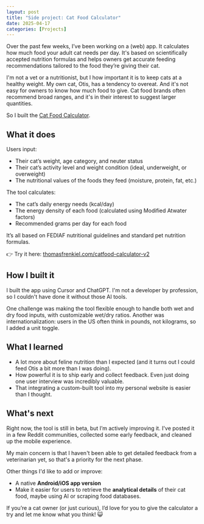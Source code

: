 ```yaml
---
layout: post
title: "Side project: Cat Food Calculator"
date: 2025-04-17
categories: [Projects]
---
```


Over the past few weeks, I’ve been working on a (web) app. It calculates how much food your adult cat needs per day. It's based on scientifically accepted nutrition formulas and helps owners get accurate feeding recommendations tailored to the food they’re giving their cat.

I'm not a vet or a nutritionist, but I how important it is to keep cats at a healthy weight. My own cat, Otis, has a tendency to overeat. 
And it's not easy for owners to know how much food to give. Cat food brands often recommend broad ranges, and it's in their interest to suggest larger quantities.

So I built the [Cat Food Calculator](/catfood-calculator-v2/).


## What it does

Users input:

- Their cat’s weight, age category, and neuter status
- Their cat’s activity level and weight condition (ideal, underweight, or overweight)
- The nutritional values of the foods they feed (moisture, protein, fat, etc.)

The tool calculates:

- The cat’s daily energy needs (kcal/day)
- The energy density of each food (calculated using Modified Atwater factors)
- Recommended grams per day for each food

It’s all based on FEDIAF nutritional guidelines and standard pet nutrition formulas.

👉 Try it here: [thomasfrenkiel.com/catfood-calculator-v2](/catfood-calculator-v2/)


## How I built it

I built the app using Cursor and ChatGPT. I'm not a developer by profession, so I couldn't have done it without those AI tools.

One challenge was making the tool flexible enough to handle both wet and dry food inputs, with customizable wet/dry ratios. Another was internationalization: users in the US often think in pounds, not kilograms, so I added a unit toggle.


## What I learned

- A lot more about feline nutrition than I expected (and it turns out I could feed Otis a bit more than I was doing).
- How powerful it is to ship early and collect feedback. Even just doing one user interview was incredibly valuable.
- That integrating a custom-built tool into my personal website is easier than I thought.


## What's next

Right now, the tool is still in beta, but I’m actively improving it. I've posted it in a few Reddit communities, collected some early feedback, and cleaned up the mobile experience.

My main concern is that I haven't been able to get detailed feedback from a veterinarian yet, so that's a priority for the next phase.

Other things I'd like to add or improve:

- A native **Android/iOS app version**
- Make it easier for users to retrieve the **analytical details** of their cat food, maybe using AI or scraping food databases.


If you’re a cat owner (or just curious), I’d love for you to give the calculator a try and let me know what you think! 😺
